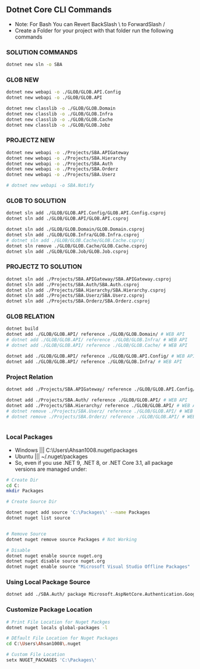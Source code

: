 ## Dotnet Core CLI Commands
- Note: For Bash You can Revert BackSlash \ to ForwardSlash /
- Create a Folder for your project with that folder run the following commands

### SOLUTION COMMANDS
```bash
dotnet new sln -o SBA
```

### GLOB NEW
```bash
dotnet new webapi -o ./GLOB/GLOB.API.Config
dotnet new webapi -o ./GLOB/GLOB.API

dotnet new classlib -o ./GLOB/GLOB.Domain
dotnet new classlib -o ./GLOB/GLOB.Infra
dotnet new classlib -o ./GLOB/GLOB.Cache
dotnet new classlib -o ./GLOB/GLOB.Jobz
```

### PROJECTZ NEW
```bash
dotnet new webapi -o ./Projects/SBA.APIGateway
dotnet new webapi -o ./Projects/SBA.Hierarchy
dotnet new webapi -o ./Projects/SBA.Auth
dotnet new webapi -o ./Projects/SBA.Orderz
dotnet new webapi -o ./Projects/SBA.Userz

# dotnet new webapi -o SBA.Notify
```


### GLOB TO SOLUTION
```bash
dotnet sln add ./GLOB/GLOB.API.Config/GLOB.API.Config.csproj
dotnet sln add ./GLOB/GLOB.API/GLOB.API.csproj

dotnet sln add ./GLOB/GLOB.Domain/GLOB.Domain.csproj
dotnet sln add ./GLOB/GLOB.Infra/GLOB.Infra.csproj
# dotnet sln add ./GLOB/GLOB.Cache/GLOB.Cache.csproj
dotnet sln remove ./GLOB/GLOB.Cache/GLOB.Cache.csproj
dotnet sln add ./GLOB/GLOB.Job/GLOB.Job.csproj
```

### PROJECTZ TO SOLUTION
```bash
dotnet sln add ./Projects/SBA.APIGateway/SBA.APIGateway.csproj
dotnet sln add ./Projects/SBA.Auth/SBA.Auth.csproj
dotnet sln add ./Projects/SBA.Hierarchy/SBA.Hierarchy.csproj
dotnet sln add ./Projects/SBA.Userz/SBA.Userz.csproj
dotnet sln add ./Projects/SBA.Orderz/SBA.Orderz.csproj
```

### GLOB RELATION
```bash
dotnet build
dotnet add ./GLOB/GLOB.API/ reference ./GLOB/GLOB.Domain/ # WEB API
# dotnet add ./GLOB/GLOB.API/ reference ./GLOB/GLOB.Infra/ # WEB API
# dotnet add ./GLOB/GLOB.API/ reference ./GLOB/GLOB.Cache/ # WEB API

dotnet add ./GLOB/GLOB.API/ reference ./GLOB/GLOB.API.Config/ # WEB API
dotnet add ./GLOB/GLOB.API/ reference ./GLOB/GLOB.Infra/ # WEB API

```
### Project Relation
```bash
dotnet add ./Projects/SBA.APIGateway/ reference ./GLOB/GLOB.API.Config/ # WEB API

dotnet add ./Projects/SBA.Auth/ reference ./GLOB/GLOB.API/ # WEB API
dotnet add ./Projects/SBA.Hierarchy/ reference ./GLOB/GLOB.API/ # WEB API
# dotnet remove ./Projects/SBA.Userz/ reference ./GLOB/GLOB.API/ # WEB API
# dotnet remove ./Projects/SBA.Orderz/ reference ./GLOB/GLOB.API/ # WEB API



```
### Local Packages
- Windows ||| C:\Users\Ahsan1008\.nuget\packages
- Ubuntu  ||| ~/.nuget/packages
- So, even if you use .NET 9, .NET 8, or .NET Core 3.1, all package versions are managed under:
```bash
# Create Dir
cd C:
mkdir Packages

# Create Source Dir

dotnet nuget add source 'C:\Packages\' --name Packages 
dotnet nuget list source


# Remove Source
dotnet nuget remove source Packages # Not Working

# Disable
dotnet nuget enable source nuget.org
dotnet nuget disable source nuget.org
dotnet nuget enable source "Microsoft Visual Studio Offline Packages"

```
### Using Local Package Source
```bash
dotnet add ./SBA.Auth/ package Microsoft.AspNetCore.Authentication.Google --version 8.0.7 --source "C:\Packages" # Worked
```

### Customize Package Location 

```bash
# Print File Location for Nuget Packges
dotnet nuget locals global-packages -l

# DEfault File Location for Nuget Packages
cd C:\Users\Ahsan1008\.nuget

# Custom File Location
setx NUGET_PACKAGES 'C:\Packages\'

```